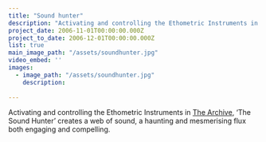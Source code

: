 ```yaml
---
title: "Sound hunter"
description: "Activating and controlling the Ethometric Instruments in The Archive, The Sound Hunter creates a web of sound, a haunting and mesmerising flux both engaging and compelling."
project_date: 2006-11-01T00:00:00.000Z
project_to_date: 2006-12-01T00:00:00.000Z
list: true
main_image_path: "/assets/soundhunter.jpg"
video_embed: ''
images:
  - image_path: "/assets/soundhunter.jpg"
    description:
  
---
```

Activating and controlling the Ethometric Instruments in <a href="{{ site.base_url }}/projects/the_archive/">The Archive</a>, ‘The Sound Hunter’ creates a web of sound, a haunting and mesmerising flux both engaging and compelling.

